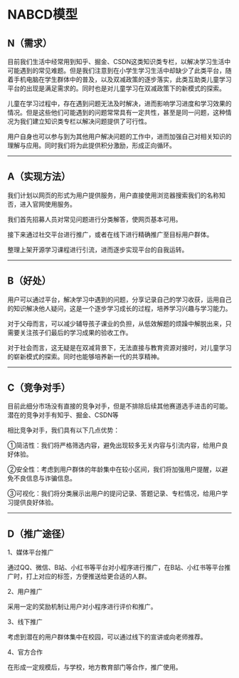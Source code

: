 

# NABCD模型

## N（需求）

目前我们生活中经常用到知乎、掘金、CSDN这类知识类专栏，以解决学习生活中可能遇到的常见难题。但是我们注意到在小学生学习生活中却缺少了此类平台，随着手机电脑在学生群体中的普及，以及双减政策的逐步落实，此类互助类儿童学习平台的出现是满足需求的。同时也是对儿童学习在双减政策下的新模式的探索。

儿童在学习过程中，存在遇到问题无法及时解决，进而影响学习进度和学习效果的情况。但是这些他们可能遇到的问题常常具有一定共性，甚至是同一问题，这种情况为我们建立知识类专栏以解决问题提供了可行性。

用户自身也可以参与到为其他用户解决问题的工作中，进而加强自己对相关知识的理解与应用。同时我们将为此提供积分激励，形成正向循环。

****

## A（实现方法）

我们计划以网页的形式为用户提供服务，用户直接使用浏览器搜索我们的名称知否，进入官网使用服务。

我们首先招募人员对常见问题进行分类解答，使网页基本可用。

接下来通过社交平台进行推广，或者在线下进行精确推广至目标用户群体。

整理上架开源学习课程进行引流，进而逐步实现平台的自我运转。

****

## B（好处）

用户可以通过平台，解决学习中遇到的问题，分享记录自己的学习收获，运用自己的知识解决他人疑问，这是一个逐步学习成长的过程，培养学习兴趣与学习能力。

对于父母而言，可以减少辅导孩子课业的负担，从低效解题的烦躁中解脱出来，只需要关注孩子们最后的学习成果的验收工作。

对于社会而言，这无疑是在双减背景下，无法直接与教育资源对接时，对儿童学习的崭新模式的探索。同时也能够培养新一代的共享精神。

****

## C（竞争对手）

目前此细分市场没有直接的竞争对手，但是不排除后续其他赛道选手进击的可能。潜在的竞争对手有知乎、掘金、CSDN等

相比竞争对手，我们具有以下几点优势：



①简洁性：我们将严格筛选内容，避免出现较多无关内容与引流内容，给用户良好体验。

②安全性：考虑到用户群体的年龄集中在较小区间，我们将加强用户提醒，以避免不良信息与诈骗信息。

③可视化：我们将分类展示出用户的提问记录、答题记录、专栏情况，给用户学习提供良好体验。

****

## D（推广途径）



1、媒体平台推广

通过QQ、微信、B站、小红书等平台对小程序进行推广，在B站、小红书等平台推广时，打上对应的标签，方便推送给更合适的人群。

2、用户推广

采用一定的奖励机制让用户对小程序进行评价和推广。

3、线下推广

考虑到潜在的用户群体集中在校园，可以通过线下的宣讲或向老师推荐。

4、官方合作

在形成一定规模后，与学校，地方教育部门等合作，推广使用。


